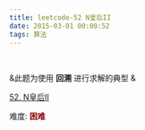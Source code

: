 ```yaml
---
title: leetcode-52 N皇后II
date: 2015-03-01 00:00:52
tags: 算法
---
```



<br>

&此题为使用 **回溯** 进行求解的典型 &



[52. N皇后II](https://leetcode-cn.com/problems/n-queens-ii/)

难度:  <font color="darkred">**困难**</font>

